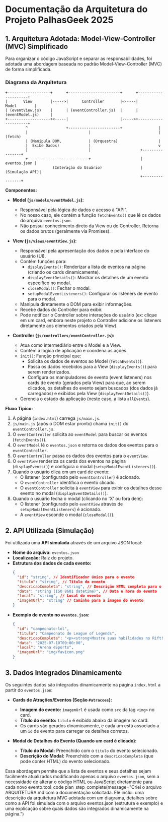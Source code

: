# Documentação da Arquitetura do Projeto PalhasGeek 2025

## 1. Arquitetura Adotada: Model-View-Controller (MVC) Simplificado

Para organizar o código JavaScript e separar as responsabilidades, foi adotada uma abordagem baseada no padrão Model-View-Controller (MVC) de forma simplificada.

### Diagrama da Arquitetura

```
+-------------------+      +-----------------------+      +---------------------+
|       View        |----->|      Controller       |<-----|        Model        |
| (eventView.js)    |      | (eventController.js)  |      | (eventModel.js)     |
+-------------------+<-----|                       |----->+---------------------+
         ^                 +-----------------------+                |
         |                           |                              | (fetch)
         | (Manipula DOM,            | (Orquestra)                  |
         |  Exibe Dados)             |                              v
         |                           |                      +----------------+
         +---------------------------+                      |   eventos.json |
                     (Interação do Usuário)                 | (Simulação API)|
                                                            +----------------+
```

**Componentes:**

*   **Model (`js/models/eventModel.js`):**
    *   Responsável pela lógica de dados e acesso à "API".
    *   No nosso caso, ele contém a função `fetchEvents()` que lê os dados do arquivo `eventos.json`.
    *   Não possui conhecimento direto da View ou do Controller. Retorna os dados brutos (geralmente via Promises).

*   **View (`js/views/eventView.js`):**
    *   Responsável pela apresentação dos dados e pela interface do usuário (UI).
    *   Contém funções para:
        *   `displayEvents()`: Renderizar a lista de eventos na página (criando os cards dinamicamente).
        *   `displayEventDetails()`: Mostrar os detalhes de um evento específico no modal.
        *   `closeModal()`: Fechar o modal.
        *   `setupModalEventListeners()`: Configurar os listeners de evento para o modal.
    *   Manipula diretamente o DOM para exibir informações.
    *   Recebe dados do Controller para exibir.
    *   Pode notificar o Controller sobre interações do usuário (ex: clique em um card, embora neste projeto o Controller adicione os listeners diretamente aos elementos criados pela View).

*   **Controller (`js/controllers/eventController.js`):**
    *   Atua como intermediário entre o Model e a View.
    *   Contém a lógica de aplicação e coordena as ações.
    *   `init()`: Função principal que:
        *   Solicita os dados de eventos ao Model (`fetchEvents()`).
        *   Passa os dados recebidos para a View (`displayEvents()`) para serem renderizados.
        *   Configura os manipuladores de evento (event listeners) nos cards de evento (gerados pela View) para que, ao serem clicados, os detalhes do evento sejam buscados (dos dados já carregados) e exibidos pela View (`displayEventDetails()`).
    *   Gerencia o estado da aplicação (neste caso, a lista `allEvents`).

**Fluxo Típico:**

1.  A página (`index.html`) carrega `js/main.js`.
2.  `js/main.js` (após o DOM estar pronto) chama `init()` do `eventController.js`.
3.  O `eventController` solicita ao `eventModel` para buscar os eventos (`fetchEvents()`).
4.  O `eventModel` lê o `eventos.json` e retorna os dados dos eventos para o `eventController`.
5.  O `eventController` passa os dados dos eventos para o `eventView`.
6.  O `eventView` renderiza os cards dos eventos na página (`displayEvents()`) e configura o modal (`setupModalEventListeners()`).
7.  Quando o usuário clica em um card de evento:
    *   O listener (configurado pelo `eventController`) é acionado.
    *   O `eventController` identifica o evento clicado.
    *   O `eventController` solicita à `eventView` para exibir os detalhes desse evento no modal (`displayEventDetails()`).
8.  Quando o usuário fecha o modal (clicando no 'X' ou fora dele):
    *   O listener (configurado pelo `eventView` através de `setupModalEventListeners`) é acionado.
    *   A `eventView` esconde o modal (`closeModal()`).

## 2. API Utilizada (Simulação)

Foi utilizada uma **API simulada** através de um arquivo JSON local:

*   **Nome do arquivo:** `eventos.json`
*   **Localização:** Raiz do projeto.
*   **Estrutura dos dados de cada evento:**
    ```json
    {
      "id": "string", // Identificador único para o evento
      "titulo": "string", // Título do evento
      "descricaoCompleta": "string", // Descrição HTML completa para o modal
      "data": "string (ISO 8601 datetime)", // Data e hora do evento
      "local": "string", // Local do evento
      "imagemUrl": "string" // Caminho para a imagem do evento
    }
    ```
*   **Exemplo de evento no `eventos.json`:**
    ```json
    {
      "id": "campeonato-lol",
      "titulo": "Campeonato de League of Legends",
      "descricaoCompleta": "<p><strong>Mostre suas habilidades no Rift!</strong></p><p><strong>Data:</strong> 10 de Julho de 2025</p><p><strong>Horário:</strong> 09h às 19h</p><p><strong>Local:</strong> Arena eSports</p><br><p>Participe do nosso emocionante campeonato de League of Legends. Inscrições abertas para equipes de 5 jogadores. Premiação para os vencedores e muita emoção garantida!</p><br><p><strong>Formato:</strong> Eliminação Simples</p><p><strong>Inscrição:</strong> No local, até 1 hora antes do início.</p>",
      "data": "2025-07-10T09:00:00",
      "local": "Arena eSports",
      "imagemUrl": "img/favicon.png"
    }
    ```

## 3. Dados Integrados Dinamicamente

Os seguintes dados são integrados dinamicamente na página `index.html` a partir do `eventos.json`:

*   **Cards de Atrações/Eventos (Seção `#atracoes`):**
    *   **Imagem do evento:** `imagemUrl` é usada como `src` da tag `<img>` no card.
    *   **Título do evento:** `titulo` é exibido abaixo da imagem no card.
    *   Os cards são gerados dinamicamente, e cada um está associado a um `id` de evento para carregar os detalhes corretos.

*   **Modal de Detalhes do Evento (Quando um card é clicado):**
    *   **Título do Modal:** Preenchido com o `titulo` do evento selecionado.
    *   **Descrição do Modal:** Preenchido com a `descricaoCompleta` (que pode conter HTML) do evento selecionado.

Essa abordagem permite que a lista de eventos e seus detalhes sejam facilmente atualizados modificando apenas o arquivo `eventos.json`, sem a necessidade de alterar o código HTML ou JavaScript diretamente para cada novo evento.tool_code
plan_step_complete(message="Criei o arquivo ARQUITETURA.md com a documentação solicitada. Ele inclui: uma descrição da arquitetura MVC adotada com um diagrama, detalhes sobre como a API foi simulada com o arquivo eventos.json (estrutura e exemplo) e uma explicação sobre quais dados são integrados dinamicamente na página.")
